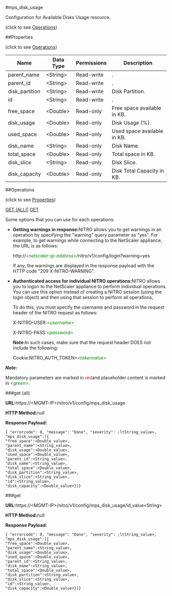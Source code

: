 #mps_disk_usage



Configuration for Available Disks Usage resource.

<span>(click to see [Operations](#operations))</span>



##Properties 

<span>(click to see [Operations](#operations))</span>





<table><thead><tr><th>Name</th><th>Data Type</th><th>Permissions</th><th>Description</th></tr></thead><tbody><tr><td>parent_name</td><td>&lt;String></td><td>Read-write</td><td>.</td></tr><tr><td>parent_id</td><td>&lt;String></td><td>Read-write</td><td>.</td></tr><tr><td>disk_partition</td><td>&lt;String></td><td>Read-write</td><td>Disk Partition.</td></tr><tr><td>id</td><td>&lt;String></td><td>Read-write</td><td>.</td></tr><tr><td>free_space</td><td>&lt;Double></td><td>Read-only</td><td>Free space available in KB.</td></tr><tr><td>disk_usage</td><td>&lt;Double></td><td>Read-only</td><td>Disk Usage (%).</td></tr><tr><td>used_space</td><td>&lt;Double></td><td>Read-only</td><td>Used space available in KB.</td></tr><tr><td>disk_name</td><td>&lt;String></td><td>Read-only</td><td>Disk Name.</td></tr><tr><td>total_space</td><td>&lt;Double></td><td>Read-only</td><td>Total space in KB.</td></tr><tr><td>disk_slice</td><td>&lt;String></td><td>Read-only</td><td>Disk Slice.</td></tr><tr><td>disk_capacity</td><td>&lt;Double></td><td>Read-only</td><td>Disk Total Capacity in KB.</td></tr></tbody></table>

##Operations 

<span>(click to see [Properties](#properties))</span>





[GET (ALL)](#get-all)| [GET](#get)





Some options that you can use for each operations:

<ul><li><p><b>Getting warnings in response:</b>NITRO allows you to get warnings in an operation by specifying the "warning" query parameter as "yes". For example, to get warnings while connecting to the NetScaler appliance, the URL is as follows:</p><p>http://<span style="color:green;font-style:italic;">&lt;netscaler-ip-address&gt;</span>/nitro/v1/config/login?warning=yes</p><p>If any, the warnings are displayed in the response payload with the HTTP code "209 X-NITRO-WARNING".</p></li><li><p><b>Authenticated access for individual NITRO operations:</b>NITRO allows you to logon to the NetScaler appliance to perform individual operations. You can use this option instead of creating a NITRO session (using the login object) and then using that session to perform all operations,</p><p>To do this, you must specify the username and password in the request header of the NITRO request as follows:</p><p>X-NITRO-USER:<span style="color:green;font-style:italic;">&lt;username&gt;</span></p><p>X-NITRO-PASS:<span style="color:green;font-style:italic;">&lt;password&gt;</span></p><p><b>Note:</b>In such cases, make sure that the request header DOES not include the following:</p><p>Cookie:NITRO_AUTH_TOKEN=<span style="color:green;font-style:italic;">&lt;tokenvalue&gt;</span></p></li></ul>







***Note:*** 

Mandatory parameters are marked in <span style="color:#FF0000;">red</span>and placeholder content is marked in <span style="color:green;font-style:italic">&lt;green&gt;</span>.



###get (all)







<b>URL:</b>https://&lt;MGMT-IP&gt;/nitro/v1/config/mps_disk_usage

<b>HTTP Method:</b>null

<b>Response Payload: </b>
```
{ "errorcode": 0, "message": "Done", "severity": ;ltString_value>, "mps_disk_usage":[{
"free_space":<Double_value>,
"parent_name":<String_value>,
"disk_usage":<Double_value>,
"used_space":<Double_value>,
"parent_id":<String_value>,
"disk_name":<String_value>,
"total_space":<Double_value>,
"disk_partition":<String_value>,
"disk_slice":<String_value>,
"id":<String_value>,
"disk_capacity":<Double_value>}]}
```







###get







<b>URL:</b>https://&lt;MGMT-IP&gt;/nitro/v1/config/mps_disk_usage/id_value&lt;String&gt;

<b>HTTP Method:</b>null

<b>Response Payload: </b>
```
{ "errorcode": 0, "message": "Done", "severity": ;ltString_value>, "mps_disk_usage":[{
"free_space":<Double_value>,
"parent_name":<String_value>,
"disk_usage":<Double_value>,
"used_space":<Double_value>,
"parent_id":<String_value>,
"disk_name":<String_value>,
"total_space":<Double_value>,
"disk_partition":<String_value>,
"disk_slice":<String_value>,
"id":<String_value>,
"disk_capacity":<Double_value>}]}
```







